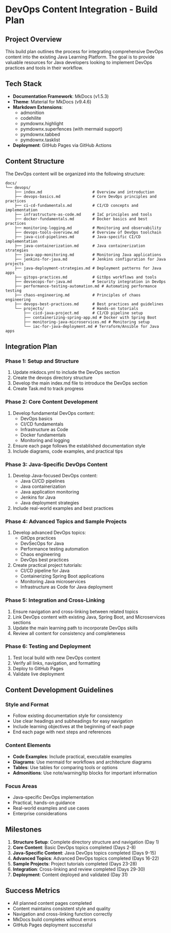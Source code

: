 # DevOps Content Integration - Build Plan

## Project Overview
This build plan outlines the process for integrating comprehensive DevOps content into the existing Java Learning Platform. The goal is to provide valuable resources for Java developers looking to implement DevOps practices and tools in their workflow.

## Tech Stack
- **Documentation Framework**: MkDocs (v1.5.3)
- **Theme**: Material for MkDocs (v9.4.6)
- **Markdown Extensions**: 
  - admonition
  - codehilite
  - pymdownx.highlight
  - pymdownx.superfences (with mermaid support)
  - pymdownx.tabbed
  - pymdownx.tasklist
- **Deployment**: GitHub Pages via GitHub Actions

## Content Structure
The DevOps content will be organized into the following structure:

```
docs/
└── devops/
    ├── index.md                      # Overview and introduction
    ├── devops-basics.md              # Core DevOps principles and practices
    ├── ci-cd-fundamentals.md         # CI/CD concepts and implementation
    ├── infrastructure-as-code.md     # IaC principles and tools
    ├── docker-fundamentals.md        # Docker basics and best practices
    ├── monitoring-logging.md         # Monitoring and observability
    ├── devops-tools-overview.md      # Overview of DevOps toolchain
    ├── java-cicd-pipelines.md        # Java-specific CI/CD implementation
    ├── java-containerization.md      # Java containerization strategies
    ├── java-app-monitoring.md        # Monitoring Java applications
    ├── jenkins-for-java.md           # Jenkins configuration for Java projects
    ├── java-deployment-strategies.md # Deployment patterns for Java apps
    ├── gitops-practices.md           # GitOps workflows and tools
    ├── devsecops-for-java.md         # Security integration in DevOps
    ├── performance-testing-automation.md # Automating performance testing
    ├── chaos-engineering.md          # Principles of chaos engineering
    ├── devops-best-practices.md      # Best practices and guidelines
    └── projects/                     # Hands-on tutorials
        ├── cicd-java-project.md      # CI/CD pipeline setup
        ├── containerizing-spring-app.md # Docker with Spring Boot
        ├── monitoring-java-microservices.md # Monitoring setup
        └── iac-for-java-deployment.md # Terraform/Ansible for Java apps
```

## Integration Plan

### Phase 1: Setup and Structure
1. Update mkdocs.yml to include the DevOps section
2. Create the devops directory structure
3. Develop the main index.md file to introduce the DevOps section
4. Create Task.md to track progress

### Phase 2: Core Content Development
1. Develop fundamental DevOps content:
   - DevOps basics
   - CI/CD fundamentals
   - Infrastructure as Code
   - Docker fundamentals
   - Monitoring and logging
2. Ensure each page follows the established documentation style
3. Include diagrams, code examples, and practical tips

### Phase 3: Java-Specific DevOps Content
1. Develop Java-focused DevOps content:
   - Java CI/CD pipelines
   - Java containerization
   - Java application monitoring
   - Jenkins for Java
   - Java deployment strategies
2. Include real-world examples and best practices

### Phase 4: Advanced Topics and Sample Projects
1. Develop advanced DevOps topics:
   - GitOps practices
   - DevSecOps for Java
   - Performance testing automation
   - Chaos engineering
   - DevOps best practices
2. Create practical project tutorials:
   - CI/CD pipeline for Java
   - Containerizing Spring Boot applications
   - Monitoring Java microservices
   - Infrastructure as Code for Java deployment

### Phase 5: Integration and Cross-Linking
1. Ensure navigation and cross-linking between related topics
2. Link DevOps content with existing Java, Spring Boot, and Microservices sections
3. Update the main learning path to incorporate DevOps skills
4. Review all content for consistency and completeness

### Phase 6: Testing and Deployment
1. Test local build with new DevOps content
2. Verify all links, navigation, and formatting
3. Deploy to GitHub Pages
4. Validate live deployment

## Content Development Guidelines

### Style and Format
- Follow existing documentation style for consistency
- Use clear headings and subheadings for easy navigation
- Include learning objectives at the beginning of each page
- End each page with next steps and references

### Content Elements
- **Code Examples**: Include practical, executable examples
- **Diagrams**: Use mermaid for workflows and architecture diagrams
- **Tables**: Use tables for comparing tools or options
- **Admonitions**: Use note/warning/tip blocks for important information

### Focus Areas
- Java-specific DevOps implementation
- Practical, hands-on guidance
- Real-world examples and use cases
- Enterprise considerations

## Milestones

1. **Structure Setup**: Complete directory structure and navigation (Day 1)
2. **Core Content**: Basic DevOps topics completed (Days 2-8)
3. **Java-Specific Content**: Java DevOps topics completed (Days 9-15)
4. **Advanced Topics**: Advanced DevOps topics completed (Days 16-22)
5. **Sample Projects**: Project tutorials completed (Days 23-28)
6. **Integration**: Cross-linking and review completed (Days 29-30)
7. **Deployment**: Content deployed and validated (Day 31)

## Success Metrics
- All planned content pages completed
- Content maintains consistent style and quality
- Navigation and cross-linking function correctly
- MkDocs build completes without errors
- GitHub Pages deployment successful 